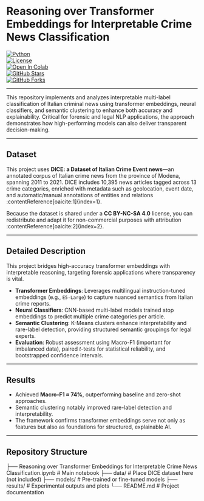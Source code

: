 # Reasoning over Transformer Embeddings for Interpretable Crime News Classification

[![Python](https://img.shields.io/badge/Python-3.9%2B-blue.svg)](https://www.python.org/)  
[![License](https://img.shields.io/badge/License-MIT-green.svg)](LICENSE)  
[![Open In Colab](https://colab.research.google.com/assets/colab-badge.svg)](https://colab.research.google.com/github/<your-username>/<repo-name>/blob/main/Reasoning%20over%20Transformer%20Embeddings%20for%20Interpretable%20Crime%20News%20Classification.ipynb)  
[![GitHub Stars](https://img.shields.io/github/stars/<your-username>/<repo-name>?style=social)](https://github.com/<your-username>/<repo-name>/stargazers)  
[![GitHub Forks](https://img.shields.io/github/forks/<your-username>/<repo-name>?style=social)](https://github.com/<your-username>/<repo-name>/network/members)  

---

This repository implements and analyzes interpretable multi-label classification of Italian criminal news using transformer embeddings, neural classifiers, and semantic clustering to enhance both accuracy and explainability. Critical for forensic and legal NLP applications, the approach demonstrates how high-performing models can also deliver transparent decision-making.

---

## Dataset

This project uses **DICE: a Dataset of Italian Crime Event news**—an annotated corpus of Italian crime news from the province of Modena, spanning 2011 to 2021. DICE includes 10,395 news articles tagged across 13 crime categories, enriched with metadata such as geolocation, event date, and automatic/manual annotations of entities and relations :contentReference[oaicite:1]{index=1}.

Because the dataset is shared under a **CC BY-NC-SA 4.0** license, you can redistribute and adapt it for non-commercial purposes with attribution :contentReference[oaicite:2]{index=2}.

---

## Detailed Description

This project bridges high-accuracy transformer embeddings with interpretable reasoning, targeting forensic applications where transparency is vital.

- **Transformer Embeddings**: Leverages multilingual instruction-tuned embeddings (e.g., `E5-Large`) to capture nuanced semantics from Italian crime reports.
- **Neural Classifiers**: CNN-based multi-label models trained atop embeddings to predict multiple crime categories per article.
- **Semantic Clustering**: K-Means clusters enhance interpretability and rare-label detection, providing structured semantic groupings for legal experts.
- **Evaluation**: Robust assessment using Macro-F1 (important for imbalanced data), paired *t*-tests for statistical reliability, and bootstrapped confidence intervals.

---

## Results

- Achieved **Macro-F1 ≈ 74%**, outperforming baseline and zero-shot approaches.
- Semantic clustering notably improved rare-label detection and interpretability.
- The framework confirms transformer embeddings serve not only as features but also as foundations for structured, explainable AI.

---

## Repository Structure

├── Reasoning over Transformer Embeddings for Interpretable Crime News Classification.ipynb # Main notebook
├── data/ # Place DICE dataset here (not included)
├── models/ # Pre-trained or fine-tuned models
├── results/ # Experimental outputs and plots
└── README.md # Project documentation
